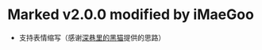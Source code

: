 # Marked v2.0.0 modified by iMaeGoo

* 支持表情缩写（感谢[深巷里的黑猫](https://blog.csdn.net/qq_22241923/article/details/106900403)提供的思路）
